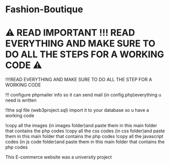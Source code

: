 # Fashion-Boutique
# ⚠️ READ IMPORTANT !!! READ EVERYTHING AND MAKE SURE TO DO ALL THE STEPS FOR A WORKING CODE ⚠️
!!!!READ EVERYTHING AND MAKE SURE TO DO ALL THE STEP FOR A WORKING CODE

!!! configure phpmailer info so it can send mail (in config.php)everything u need is written

!!the sql file (web3project.sql) import it to your database so u have a working code

!copy all the images (in images folder)and paste them in this main folder that contains the php codes
!copy all the css codes (in css folder)and paste them in this main folder that contains the php codes
!copy all the javascript codes (in js code folder)and paste them in this main folder that contains the php codes




This E-commerce website was a university project 
